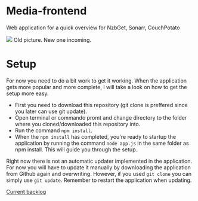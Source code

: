Media-frontend
==============

Web application for a quick overview for NzbGet, Sonarr, CouchPotato

![](http://i.imgur.com/P3sbRFu.png)
Old picture. New one incoming.

Setup
=====
For now you need to do a bit work to get it working. When the application gets more popular and more complete, I will take a look on how to get the setup more easy.
*  First you need to download this repository (git clone is preffered since you later can use git update).
*  Open terminal or commando promt and change directory to the folder where you cloned/downloaded this repository into.
*  Run the command `npm install`.
* When the `npm install` has completed, you're ready to startup the application by running the command `node app.js` in the same folder as npm install. This will guide you through the setup.

Right now there is not an automatic updater implemented in the application. For now you will have to update it manually by downloading the application from Github again and overwriting. However, if you used `git clone` you can simply use `git update`. Remember to restart the application when updating.

[Current backlog](https://trello.com/b/jdk2EpAf/media-frontend)
